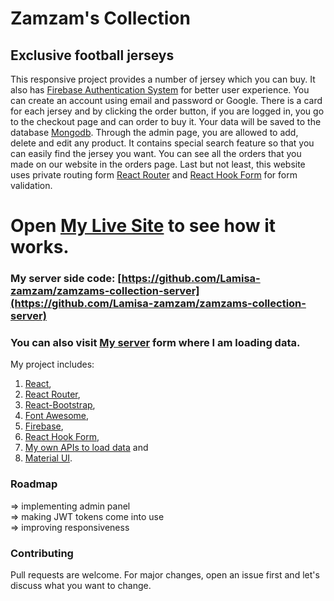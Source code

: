 # Zamzam's Collection

## Exclusive football jerseys

This responsive project provides a number of jersey which you can buy. It also has [Firebase Authentication System](https://firebase.google.com/docs?authuser=0) for better user experience. You can create an account using email and password or Google. There is a card for each jersey and by clicking the order button, if you are logged in, you go to the checkout page and can order to buy it. Your data will be saved to the database [Mongodb](https://www.mongodb.com/). Through the admin page, you are allowed to add, delete and edit any product. It contains special search feature so that you can easily find the jersey you want. You can see all the orders that you made on our website in the orders page. Last but not least, this website uses private routing form [React Router](https://reactrouter.com/) and [React Hook Form](https://react-hook-form.com/) for form validation.

# Open [My Live Site](https://full-stack-sport-grocery.web.app) to see how it works.

### My server side code: [https://github.com/Lamisa-zamzam/zamzams-collection-server](https://github.com/Lamisa-zamzam/zamzams-collection-server)

### You can also visit [My server](https://powerful-springs-02476.herokuapp.com/) form where I am loading data.

My project includes:

1.  [React](https://reactjs.org/docs/getting-started.html),
2.  [React Router](https://reactrouter.com/),
3.  [React-Bootstrap](https://react-bootstrap.github.io/),
4.  [Font Awesome](https://fontawesome.com/),
5.  [Firebase](https://firebase.google.com/docs?authuser=0),
6.  [React Hook Form](https://react-hook-form.com/),
7.  [My own APIs to load data](https://powerful-springs-02476.herokuapp.com) and
8.  [Material UI](https://material-ui.com/).

### Roadmap
=> implementing admin panel\
=> making JWT tokens come into use\
=> improving responsiveness

### Contributing 
Pull requests are welcome. For major changes, open an issue first and let's discuss what you want to change.
